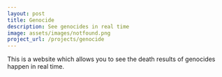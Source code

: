 ```yaml
---
layout: post
title: Genocide
description: See genocides in real time
image: assets/images/notfound.png
project_url: /projects/genocide
---
```


This is a website which allows you to see the death results of genocides happen in real time.